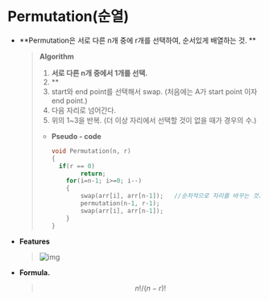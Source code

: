 # Permutation(순열)

- **Permutation은 서로 다른 n개 중에 r개를 선택하여, 순서있게 배열하는 것. **

  > **Algorithm**
  >
  > 1. **서로 다른 n개 중에서 1개를 선택.**
  > 2. **
  > 3. start와 end point를 선택해서 swap. (처음에는 A가 start point 이자 end point.)
  > 4. 다음 자리로 넘어간다.
  > 5. 위의 1~3을 반복. (더 이상 자리에서 선택할 것이 없을 때가 경우의 수.)
  >
  > - **Pseudo - code**
  >
  >   ```c++
  >   void Permutation(n, r)
  >   {
  >    	if(r == 0)
  >           return;
  >       for(i=n-1; i>=0; i--)
  >       {
  >           swap(arr[i], arr[n-1]);	//순차적으로 자리를 바꾸는 것.
  >           permutation(n-1, r-1);
  >           swap(arr[i], arr[n-1]);
  >       }
  >   }
  >   ```

* **Features**

  > ![img](https://t1.daumcdn.net/cfile/tistory/215AFC35562B178E37)

- **Formula.**

  > $$
  > n! / (n-r)!
  > $$
  >
